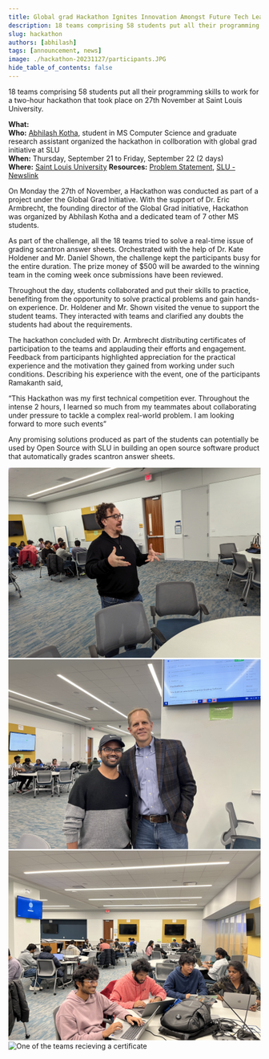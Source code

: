 ```yaml
---
title: Global grad Hackathon Ignites Innovation Amongst Future Tech Leaders
description: 18 teams comprising 58 students put all their programming skills to work for a two-hour hackathon that took place on 27th November at Saint Louis University.
slug: hackathon
authors: [abhilash]
tags: [announcement, news]
image: ./hackathon-20231127/participants.JPG
hide_table_of_contents: false
---
```


18 teams comprising 58 students put all their programming skills to work for a two-hour hackathon that took place on 27th November at Saint Louis University.

<!--truncate-->

**What:** <br/>
**Who:** [Abhilash Kotha](https://www.linkedin.com/in/abhilashkotha/), student in MS Computer Science and graduate research assistant organized the hackathon in collboration with global grad initiative at SLU<br/>
**When:** Thursday, September 21 to Friday, September 22 (2 days)<br/>
**Where:** [Saint Louis University](https://www.slu.edu/admission/visit/index.php)
**Resources:** [Problem Statement](https://github.com/slu-hackathon-2023/Get-Started), [SLU - Newslink](https://www.slu.edu/news/announcements/2023/december/global-graducate-scholars-hackaton.php)

On Monday the 27th of November, a Hackathon was conducted as part of a project under the Global Grad Initiative. With the support of Dr. Eric Armbrecht, the founding director of the Global Grad initiative, Hackathon was organized by Abhilash Kotha and a dedicated team of 7 other MS students.

As part of the challenge, all the 18 teams tried to solve a real-time issue of grading scantron answer sheets. Orchestrated with the help of Dr. Kate Holdener and Mr. Daniel Shown, the challenge kept the participants busy for the entire duration. The prize money of $500 will be awarded to the winning team in the coming week once submissions have been reviewed.

Throughout the day, students collaborated and put their skills to practice, benefiting from the opportunity to solve practical problems and gain hands-on experience. Dr. Holdener and Mr. Shown visited the venue to support the student teams. They interacted with teams and clarified any doubts the students had about the requirements.

The hackathon concluded with Dr. Armbrecht distributing certificates of participation to the teams and applauding their efforts and engagement. Feedback from participants highlighted appreciation for the practical experience and the motivation they gained from working under such conditions. Describing his experience with the event, one of the participants Ramakanth said,

“This Hackathon was my first technical competition ever. Throughout the intense 2 hours, I learned so much from my teammates about collaborating under pressure to tackle a complex real-world problem. I am looking forward to more such events”

Any promising solutions produced as part of the students can potentially be used by Open Source with SLU in building an open source software product that automatically grades scantron answer sheets. 

![Mr. Daniel Shown explaining the requirements](./hackathon-20231127/daniel.jpg)
![Abhilash kotha with Dr. Eric armbrecht](./hackathon-20231127/eric_and_abhilash.JPG)
![Participants busy solving the problem](./hackathon-20231127/participants.JPG)
![One of the teams recieving a certificate](./hackathon-20231127/certificates.jpg)
